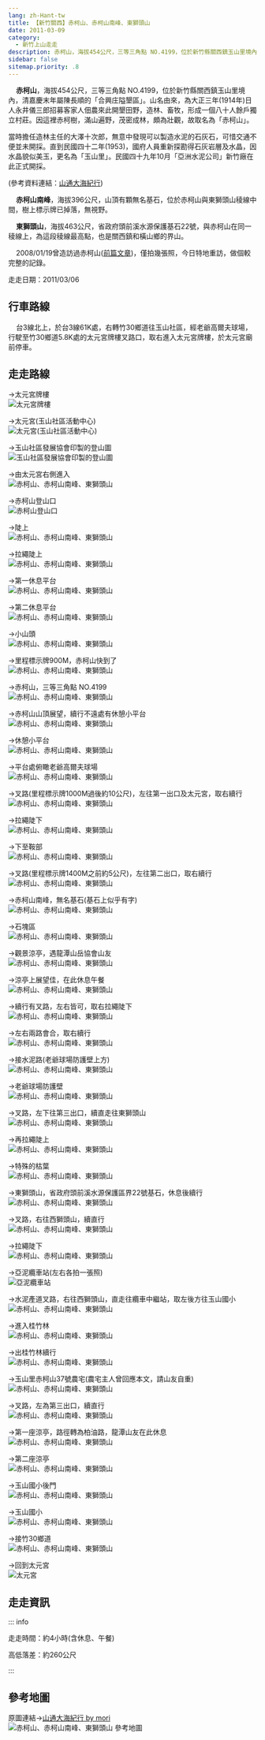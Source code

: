 ```yaml
---
lang: zh-Hant-tw
title: 【新竹關西】赤柯山、赤柯山南峰、東獅頭山
date: 2011-03-09
category: 
  - 新竹上山走走
description: 赤柯山，海拔454公尺，三等三角點 NO.4199，位於新竹縣關西鎮玉山里境內，清嘉慶末年屬陳長順的「合興庄隘墾區」。山名由來，為大正三年(1914年)日人永井儀三郎招募客家人佃農來此開墾田野，造林、畜牧，形成一個八十人餘戶獨立村莊。因這裡赤柯樹，滿山遍野，茂密成林，頗為壯觀，故取名為「赤柯山」。
sidebar: false
sitemap.priority: .8
---
```


    **赤柯山**，海拔454公尺，三等三角點 NO.4199，位於新竹縣關西鎮玉山里境內，清嘉慶末年屬陳長順的「合興庄隘墾區」。山名由來，為大正三年(1914年)日人永井儀三郎招募客家人佃農來此開墾田野，造林、畜牧，形成一個八十人餘戶獨立村莊。因這裡赤柯樹，滿山遍野，茂密成林，頗為壯觀，故取名為「赤柯山」。

當時擔任造林主任的大澤十次郎，無意中發現可以製造水泥的石灰石，可惜交通不便並未開採。直到民國四十二年(1953)，國府人員重新探勘得石灰岩層及水晶，因水晶貌似美玉，更名為「玉山里」。民國四十九年10月「亞洲水泥公司」新竹廠在此正式開採。

(參考資料連結：[山通大海紀行](http://blog.xuite.net/hn86740292/moriwei/8067609))  

<!-- more -->

    **赤柯山南峰**，海拔396公尺，山頂有顆無名基石，位於赤柯山與東獅頭山稜線中間，樹上標示牌已掉落，無視野。  

    **東獅頭山**，海拔463公尺，省政府頭前溪水源保護基石22號，與赤柯山在同一稜線上，為這段稜線最高點，也是關西鎮和橫山鄉的界山。  

    2008/01/19曾造訪過赤柯山([前篇文章](http://blog.xuite.net/shiun101/1013399/23619884))，僅拍幾張照，今日特地重訪，做個較完整的記錄。

走走日期：2011/03/06

## 行車路線
    台3線北上，於台3線61K處，右轉竹30鄉道往玉山社區，經老爺高爾夫球場，行駛至竹30鄉道5.8K處的太元宮牌樓叉路口，取右進入太元宮牌樓，於太元宮廟前停車。

## 走走路線
→太元宮牌樓  
![太元宮牌樓](https://1013399.github.io/image-4/256/180344810_l.jpg)

→太元宮(玉山社區活動中心)  
![太元宮(玉山社區活動中心)](https://1013399.github.io/image-4/256/180344813_l.jpg)

→玉山社區發展協會印製的登山圖  
![玉山社區發展協會印製的登山圖](https://1013399.github.io/image-4/256/180344803_l.jpg)

→由太元宮右側進入  
![赤柯山、赤柯山南峰、東獅頭山](https://1013399.github.io/image-4/256/180344815_l.jpg)

→赤柯山登山口  
![赤柯山登山口](https://1013399.github.io/image-4/256/180344818_l.jpg)

→陡上  
![赤柯山、赤柯山南峰、東獅頭山](https://1013399.github.io/image-4/256/180344820_l.jpg)

→拉繩陡上  
![赤柯山、赤柯山南峰、東獅頭山](https://1013399.github.io/image-4/256/180344822_l.jpg)

→第一休息平台  
![赤柯山、赤柯山南峰、東獅頭山](https://1013399.github.io/image-4/256/180344825_l.jpg)

→第二休息平台  
![赤柯山、赤柯山南峰、東獅頭山](https://1013399.github.io/image-4/256/180344828_l.jpg)

→小山頭  
![赤柯山、赤柯山南峰、東獅頭山](https://1013399.github.io/image-4/256/180344832_l.jpg)

→里程標示牌900M，赤柯山快到了  
![赤柯山、赤柯山南峰、東獅頭山](https://1013399.github.io/image-4/256/180344834_l.jpg)

→赤柯山，三等三角點 NO.4199  
![赤柯山、赤柯山南峰、東獅頭山](https://1013399.github.io/image-4/256/180344839_l.jpg)

→赤柯山山頂展望，續行不遠處有休憩小平台  
![赤柯山、赤柯山南峰、東獅頭山](https://1013399.github.io/image-4/256/180344842_l.jpg)

→休憩小平台  
![赤柯山、赤柯山南峰、東獅頭山](https://1013399.github.io/image-4/256/180344845_l.jpg)

→平台處俯瞰老爺高爾夫球場  
![赤柯山、赤柯山南峰、東獅頭山](https://1013399.github.io/image-4/256/180344847_l.jpg)

→叉路(里程標示牌1000M過後約10公尺)，左往第一出口及太元宮，取右續行  
![赤柯山、赤柯山南峰、東獅頭山](https://1013399.github.io/image-4/256/180344852_l.jpg)

→拉繩陡下  
![赤柯山、赤柯山南峰、東獅頭山](https://1013399.github.io/image-4/256/180344857_l.jpg)

→下至鞍部  
![赤柯山、赤柯山南峰、東獅頭山](https://1013399.github.io/image-4/256/180344858_l.jpg)

→叉路(里程標示牌1400M之前約5公尺)，左往第二出口，取右續行  
![赤柯山、赤柯山南峰、東獅頭山](https://1013399.github.io/image-4/256/180344863_l.jpg)

→赤柯山南峰，無名基石(基石上似乎有字)  
![赤柯山、赤柯山南峰、東獅頭山](https://1013399.github.io/image-4/256/180344869_l.jpg)

→石塊區  
![赤柯山、赤柯山南峰、東獅頭山](https://1013399.github.io/image-4/256/180344873_l.jpg)

→觀景涼亭，遇龍潭山岳協會山友  
![赤柯山、赤柯山南峰、東獅頭山](https://1013399.github.io/image-4/256/180344877_l.jpg)

→涼亭上展望佳，在此休息午餐  
![赤柯山、赤柯山南峰、東獅頭山](https://1013399.github.io/image-4/256/180344880_l.jpg)

→續行有叉路，左右皆可，取右拉繩陡下  
![赤柯山、赤柯山南峰、東獅頭山](https://1013399.github.io/image-4/256/180344886_l.jpg)

→左右兩路會合，取右續行  
![赤柯山、赤柯山南峰、東獅頭山](https://1013399.github.io/image-4/256/180344889_l.jpg)

→接水泥路(老爺球場防護壁上方)  
![赤柯山、赤柯山南峰、東獅頭山](https://1013399.github.io/image-4/256/180344890_l.jpg)

→老爺球場防護壁  
![赤柯山、赤柯山南峰、東獅頭山](https://1013399.github.io/image-4/256/180344894_l.jpg)

→叉路，左下往第三出口，續直走往東獅頭山  
![赤柯山、赤柯山南峰、東獅頭山](https://1013399.github.io/image-4/256/180344897_l.jpg)

→再拉繩陡上  
![赤柯山、赤柯山南峰、東獅頭山](https://1013399.github.io/image-4/256/180344900_l.jpg)

→特殊的枯葉  
![赤柯山、赤柯山南峰、東獅頭山](https://1013399.github.io/image-4/256/180344902_l.jpg)

→東獅頭山，省政府頭前溪水源保護區界22號基石，休息後續行  
![赤柯山、赤柯山南峰、東獅頭山](https://1013399.github.io/image-4/256/180344906_l.jpg)

→叉路，右往西獅頭山，續直行  
![赤柯山、赤柯山南峰、東獅頭山](https://1013399.github.io/image-4/256/180344908_l.jpg)

→拉繩陡下  
![赤柯山、赤柯山南峰、東獅頭山](https://1013399.github.io/image-4/256/180344910_l.jpg)

→亞泥纜車站(左右各拍一張照)  
![亞泥纜車站](https://1013399.github.io/image-4/256/180344913_l.jpg)

→水泥產道叉路，右往西獅頭山，直走往纜車中繼站，取左後方往玉山國小  
![赤柯山、赤柯山南峰、東獅頭山](https://1013399.github.io/image-4/256/180344914_l.jpg)

→進入桂竹林  
![赤柯山、赤柯山南峰、東獅頭山](https://1013399.github.io/image-4/256/180344921_l.jpg)

→出桂竹林續行  
![赤柯山、赤柯山南峰、東獅頭山](https://1013399.github.io/image-4/256/180344923_l.jpg)

→玉山里赤柯山37號農宅(農宅主人曾回應本文，請山友自重)  
![赤柯山、赤柯山南峰、東獅頭山](https://1013399.github.io/image-4/256/180344927_l.jpg)

→叉路，左為第三出口，續直行  
![赤柯山、赤柯山南峰、東獅頭山](https://1013399.github.io/image-4/256/180344928_l.jpg)

→第一座涼亭，路徑轉為柏油路，龍潭山友在此休息  
![赤柯山、赤柯山南峰、東獅頭山](https://1013399.github.io/image-4/256/180344932_l.jpg)

→第二座涼亭  
![赤柯山、赤柯山南峰、東獅頭山](https://1013399.github.io/image-4/256/180344933_l.jpg)

→玉山國小後門  
![赤柯山、赤柯山南峰、東獅頭山](https://1013399.github.io/image-4/256/180344937_l.jpg)

→玉山國小  
![赤柯山、赤柯山南峰、東獅頭山](https://1013399.github.io/image-4/256/180344939_l.jpg)

→接竹30鄉道  
![赤柯山、赤柯山南峰、東獅頭山](https://1013399.github.io/image-4/256/180344941_l.jpg)

→回到太元宮  
![太元宮](https://1013399.github.io/image-4/256/180344946_l.jpg)


## 走走資訊

::: info

走走時間：約4小時(含休息、午餐)

高低落差：約260公尺

:::

## 參考地圖
原圖連結→[山通大海紀行 by mori](http://blog.xuite.net/hn86740292/moriwei/8067609)  
![赤柯山、赤柯山南峰、東獅頭山 參考地圖](https://1013399.github.io/image-4/256/180345005_l.jpg)
